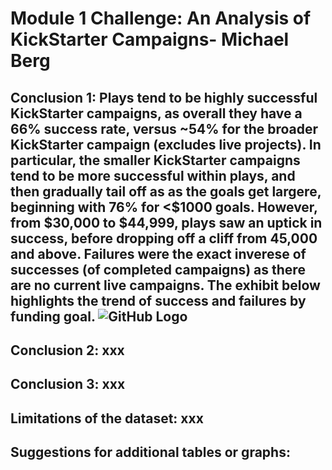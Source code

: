 
# Module 1 Challenge: An Analysis of KickStarter Campaigns- Michael Berg
Conclusion 1: Plays tend to be highly successful KickStarter campaigns, as overall they have a 66% success rate, versus ~54% for the broader KickStarter campaign (excludes live projects). In particular, the smaller KickStarter campaigns tend to be more successful within plays, and then gradually tail off as as the goals get largere, beginning with 76% for <$1000 goals. However, from $30,000 to $44,999, plays saw an uptick in success, before dropping off a cliff from 45,000 and above. Failures were the exact inverese of successes (of completed campaigns) as there are no current live campaigns. The exhibit below highlights the trend of success and failures by funding goal. ![GitHub Logo](/https://github.com/michaelberg1005/Module-1-Challenge/blob/master/Michael%20Berg%20Module%201%20-%20Outcomes%20Based%20on%20Goals%20Line%20Chart.png)  
---
Conclusion 2: xxx 
---
Conclusion 3: xxx 
---
Limitations of the dataset: xxx 
---
Suggestions for additional tables or graphs: 
---
